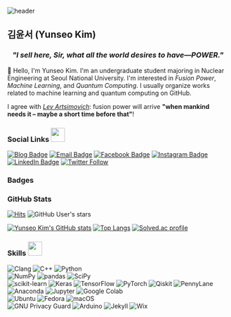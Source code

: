 ![header](https://capsule-render.vercel.app/api?type=waving&height=200&text=Yunseo%20Kim!&fontAlign=65&fontAlignY=40&color=gradient&desc=Hello,%20I%20am%20&descAlign=25&descAlignY=40&descSize=50)

## 김윤서 (Yunseo Kim)

<h3 align="center"><em>"I sell here, Sir, what all the world desires to have—POWER."</em></h3>

👋 Hello, I'm Yunseo Kim. I'm an undergraduate student majoring in Nuclear Engineering at Seoul National University. I'm interested in *Fusion Power*, *Machine Learning*, and *Quantum Computing*. I usually organize works related to machine learning and quantum computing on GitHub.

I agree with *[Lev Artsimovich](https://en.wikipedia.org/wiki/Lev_Artsimovich)*: fusion power will arrive **"when mankind needs it – maybe a short time before that"**!

### Social Links <img src = "https://media.giphy.com/media/pLo39nQ9yGahnDFbay/giphy.gif" width=32>

[![Blog Badge](https://img.shields.io/badge/-Blog-3884FF?style=flat-square&logo=Gitbook&logoColor=white&link=https://yunseo-qleap.github.io)](https://yunseo-qleap.github.io)
[![Email Badge](https://img.shields.io/badge/-Email-8B89CC?style=flat-square&logo=Mail.Ru&logoColor=white&link=mailto:contact@yunseo.me)](mailto:contact@yunseo.me)
[![Facebook Badge](https://img.shields.io/badge/-Facebook-1877F2?style=flat-square&logo=facebook&logoColor=white&link=https://www.facebook.com/yunseo.qleap/)](https://www.facebook.com/yunseo.qleap/)
[![Instagram Badge](https://img.shields.io/badge/-Instagram-E4405F?style=flat-square&logo=instagram&logoColor=white&link=https://www.instagram.com/yunseo.qleap/)](https://www.instagram.com/yunseo.qleap/)
[![LinkedIn Badge](https://img.shields.io/badge/-LinkedIn-0A66C2?style=flat-square&logo=linkedin&logoColor=white&link=https://www.linkedin.com/in/yunseo-kim/)](https://www.linkedin.com/in/yunseo-kim/)
[![Twitter Follow](https://img.shields.io/twitter/follow/yunseo_qleap?color=%231DA1F2&label=%40yunseo_qleap&logo=Twitter&style=flat-square)](https://twitter.com/yunseo_qleap)

### Badges
<!--START_SECTION:badges-->
<!--END_SECTION:badges-->

### GitHub Stats
[![Hits](https://hits.seeyoufarm.com/api/count/incr/badge.svg?url=https%3A%2F%2Fgithub.com%2Fyunseo-qleap&edge_flat=true)](https://hits.seeyoufarm.com)
![GitHub User's stars](https://img.shields.io/github/stars/yunseo-qleap?affiliations=OWNER%2CCOLLABORATOR&label=GitHub%20stars&logo=GitHub&style=flat-square)

[![Yunseo Kim's GitHub stats](https://github-readme-stats.vercel.app/api?username=yunseo-qleap&count_private=true)](https://github.com/anuraghazra/github-readme-stats)
[![Top Langs](https://github-readme-stats.vercel.app/api/top-langs/?username=yunseo-qleap&layout=compact)](https://github.com/anuraghazra/github-readme-stats)
[![Solved.ac profile](http://mazassumnida.wtf/api/v2/generate_badge?boj=yunseo47)](https://solved.ac/yunseo47)

### Skills <img src = "https://media2.giphy.com/media/QssGEmpkyEOhBCb7e1/giphy.gif?cid=ecf05e47a0n3gi1bfqntqmob8g9aid1oyj2wr3ds3mg700bl&rid=giphy.gif" width="32">

![Clang](https://img.shields.io/badge/-C-A8B9CC?style=flat-square&logo=C&logoColor=white)
![C++](https://img.shields.io/badge/-C%2B%2B-00599C?style=flat-square&logo=C%2B%2B&logoColor=white)
![Python](https://img.shields.io/badge/-Python-3776AB?style=flat-square&logo=Python&logoColor=white)  
![NumPy](https://img.shields.io/badge/-NumPy-013243?style=flat-square&logo=numpy&logoColor=white)
![pandas](https://img.shields.io/badge/-pandas-150458?style=flat-square&logo=pandas&logoColor=white)
![SciPy](https://img.shields.io/badge/-SciPy-8CAAE6?style=flat-square&logo=scipy&logoColor=white)  
![scikit-learn](https://img.shields.io/badge/-scikit--learn-F7931E?style=flat-square&logo=scikitlearn&logoColor=white)
![Keras](https://img.shields.io/badge/-Keras-D00000?style=flat-square&logo=Keras&logoColor=white)
![TensorFlow](https://img.shields.io/badge/-TensorFlow-FF6F00?style=flat-square&logo=tensorflow&logoColor=white)
![PyTorch](https://img.shields.io/badge/-PyTorch-EE4C2C?style=flat-square&logo=pytorch&logoColor=white)
![Qiskit](https://img.shields.io/badge/-Qiskit-6929C4?style=flat-square&logo=qiskit&logoColor=white)
![PennyLane](https://img.shields.io/badge/-PennyLane-2c7c7f?style=flat-square)  
![Anaconda](https://img.shields.io/badge/-Anaconda-44A833?style=flat-square&logo=anaconda&logoColor=white)
![Jupyter](https://img.shields.io/badge/-Jupyter-F37626?style=flat-square&logo=Jupyter&logoColor=white)
![Google Colab](https://img.shields.io/badge/-Google%20Colab-F9AB00?style=flat-square&logo=Google%20Colab&logoColor=white)  
![Ubuntu](https://img.shields.io/badge/-Ubuntu-E95420?style=flat-square&logo=ubuntu&logoColor=white)
![Fedora](https://img.shields.io/badge/-Fedora-51A2DA?style=flat-square&logo=fedora&logoColor=white)
![macOS](https://img.shields.io/badge/-macOS-000000?style=flat-square&logo=Apple&logoColor=white)  
![GNU Privacy Guard](https://img.shields.io/badge/-GNU%20Privacy%20Guard-0093DD?style=flat-square&logo=gnuprivacyguard&logoColor=white)
![Arduino](https://img.shields.io/badge/-Arduino-00979D?style=flat-square&logo=arduino&logoColor=white)
![Jekyll](https://img.shields.io/badge/-Jekyll-CC0000?style=flat-square&logo=jekyll&logoColor=white)
![Wix](https://img.shields.io/badge/-Wix-0C6EFC?style=flat-square&logo=wix&logoColor=white)
